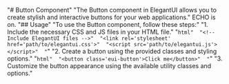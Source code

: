 "# Button Component" 
"The Button component in ElegantUI allows you to create stylish and interactive buttons for your web applications." 
ECHO is on.
"## Usage" 
"To use the Button component, follow these steps:" 
"1. Include the necessary CSS and JS files in your HTML file." 
"```html" 
"<!-- Include ElegantUI files -->" 
"<link rel='stylesheet' href='path/to/elegantui.css'>" 
"<script src='path/to/elegantui.js'></script>" 
"```" 
"2. Create a button using the provided classes and styling options." 
"```html" 
"<button class='eui-button'>Click me</button>" 
"```" 
"3. Customize the button appearance using the available utility classes and options." 
